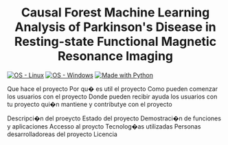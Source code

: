 <h1 align="center"> Causal Forest Machine Learning Analysis of Parkinson's Disease in Resting-state Functional Magnetic Resonance Imaging </h1>

<a href="https://www.linux.org/" title="Go to Linux homepage"><img src="https://img.shields.io/badge/OS-Linux-blue?logo=linux&logoColor=white" alt="OS - Linux"></a>
<a href="https://www.microsoft.com/" title="Go to Microsoft homepage"><img src="https://img.shields.io/badge/OS-Windows-blue?logo=windows&logoColor=white" alt="OS - Windows"></a>
<a href="https://python.org" title="Go to Python homepage"><img src="https://img.shields.io/badge/Python-%3E=3.6-blue?logo=python&logoColor=white" alt="Made with Python"></a>


Que hace el proyecto 
Por qu� es util el proyecto 
Como pueden comenzar los usuarios con el proyecto 
Donde pueden recibir ayuda los usuarios con tu proyecto 
qui�n mantiene y contributye con el proyecto 

Descripci�n del proeycto 
Estado del proyecto 
Demostraci�n de funciones y aplicaciones
Accesso al proycto 
Tecnolog�as utilizadas
Personas desarrolladoreas del proyecto 
Licencia